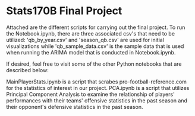 # Stats170B Final Project
Attached are the different scripts for carrying out the final project. 
To run the Notebook.ipynb, there are three associated csv's that need to be utilized: 'qb_by_year.csv' and 'season_qb.csv' are used for initial visualizations while 'qb_sample_data.csv' is the sample data that is used when running the ARIMA model that is conducted in Notebook.ipynb. 

If desired, feel free to visit some of the other Python notebooks that are described below: 

  MainPlayerStats.ipynb is a script that scrabes pro-football-reference.com for the statistics of interest in our project. 
  PCA.ipynb is a script that utilizes Principal Component Analysis to examine the relationship of players' performances with their teams' offensive statistics in the past season and their opponent's defensive statistics in the past season. 
